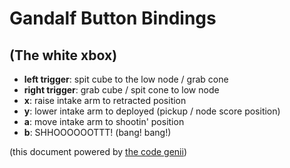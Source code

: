 # Gandalf Button Bindings

## \(The white xbox\)

- __left trigger__: spit cube to the low node / grab cone
- __right trigger__: grab cube / spit cone to low node
- __x__: raise intake arm to retracted position
- __y__: lower intake arm to deployed \(pickup / node score position\)
- __a__: move intake arm to shootin' position
- __b__: SHHOOOOOOTTT! \(bang! bang!\)

(this document powered by [the code genii]())
